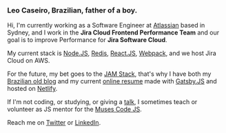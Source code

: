 ### Leo Caseiro, Brazilian, father of a boy.

Hi, I'm currently working as a Software Engineer at [Atlassian](https://www.atlassian.com/) based in Sydney, and I work in the **Jira Cloud Frontend Performance Team** and our goal is to improve Performance for **Jira Software Cloud**.

My current stack is [Node.JS](https://nodejs.org/), [Redis](https://redis.io/), [React.JS](https://reactjs.org/), [Webpack](https://webpack.js.org/), and we host Jira Cloud on AWS.

For the future, my bet goes to the [JAM Stack](https://jamstack.org/), that's why I have both my [Brazilian old blog](https://leocaseiro.com.br/) and my current [online resume](https://leocaseiro.com/) made with [Gatsby.JS](https://www.gatsbyjs.org/) and hosted on [Netlify](https://www.netlify.com/).

If I'm not coding, or studying, or giving a [talk](https://leocaseiro.com/speaking), I sometimes teach or volunteer as JS mentor for the [Muses Code JS](https://musescodejs.org/).

Reach me on [Twitter](https://twitter.com/leocaseiro) or [LinkedIn](https://linkedin.com/in/leocaseiro).
